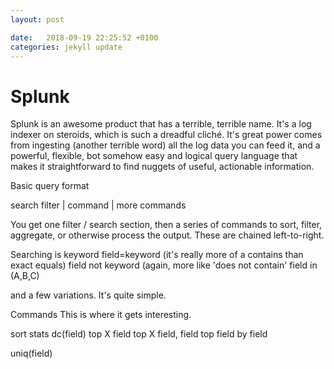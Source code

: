 ```yaml
---
layout: post

date:   2018-09-19 22:25:52 +0100
categories: jekyll update
---
```

Splunk
======

Splunk is an awesome product that has a terrible, terrible name. It's a
log indexer on steroids, which is such a dreadful cliché. It's great
power comes from ingesting (another terrible word) all the log data you
can feed it, and a powerful, flexible, bot somehow easy and logical
query language that makes it straightforward to find nuggets of useful,
actionable information.

Basic query format

search filter \| command \| more commands

You get one filter / search section, then a series of commands to sort,
filter, aggregate, or otherwise process the output. These are chained
left-to-right.

Searching is keyword field=keyword (it's really more of a contains than
exact equals) field not keyword (again, more like 'does not contain'
field in (A,B,C)

and a few variations. It's quite simple.

Commands This is where it gets interesting.

sort stats dc(field) top X field top X field, field top field by field

uniq(field)
